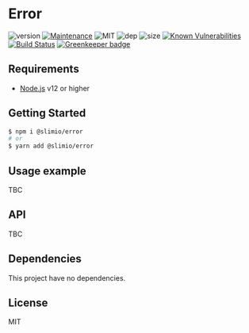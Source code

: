 # Error
![version](https://img.shields.io/badge/dynamic/json.svg?url=https://raw.githubusercontent.com/SlimIO/Error/master/package.json?token=AOgWw3vrgQuu-U4fz1c7yYZyc7XJPNtrks5catjdwA%3D%3D&query=$.version&label=Version)
[![Maintenance](https://img.shields.io/badge/Maintained%3F-yes-green.svg)](https://github.com/SlimIO/Error/commit-activity)
![MIT](https://img.shields.io/github/license/mashape/apistatus.svg)
![dep](https://img.shields.io/david/SlimIO/Error)
![size](https://img.shields.io/github/languages/code-size/SlimIO/Error)
[![Known Vulnerabilities](https://snyk.io//test/github/SlimIO/Error/badge.svg?targetFile=package.json)](https://snyk.io//test/github/SlimIO/Error?targetFile=package.json)
[![Build Status](https://travis-ci.com/SlimIO/Error.svg?branch=master)](https://travis-ci.com/SlimIO/Error)
[![Greenkeeper badge](https://badges.greenkeeper.io/SlimIO/Error.svg)](https://greenkeeper.io/)

## Requirements
- [Node.js](https://nodejs.org/en/) v12 or higher

## Getting Started

```bash
$ npm i @slimio/error
# or
$ yarn add @slimio/error
```

## Usage example
TBC

## API
TBC

## Dependencies
This project have no dependencies.

## License
MIT
